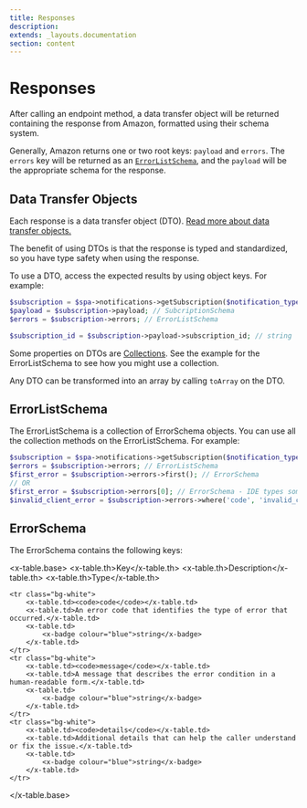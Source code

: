 ```yaml
---
title: Responses
description: 
extends: _layouts.documentation
section: content
---
```


# Responses

After calling an endpoint method, a data transfer object will be returned containing the response from Amazon, formatted using their schema system. 

Generally, Amazon returns one or two root keys: `payload` and `errors`. The `errors` key will be returned as an <a href="#errorListSchema">`ErrorListSchema`</a>, and the `payload` will be the appropriate schema for the response.

## Data Transfer Objects
Each response is a data transfer object (DTO). <a href="https://github.com/spatie/data-transfer-object" target="_blank">Read more about data transfer objects.</a>

The benefit of using DTOs is that the response is typed and standardized, so you have type safety when using the response.

To use a DTO, access the expected results by using object keys. For example:

```php
$subscription = $spa->notifications->getSubscription($notification_type); // GetSubscriptionResponse DTO
$payload = $subscription->payload; // SubcriptionSchema
$errors = $subscription->errors; // ErrorListSchema

$subscription_id = $subscription->payload->subscription_id; // string
```

Some properties on DTOs are <a href="https://laravel.com/docs/9.x/collections" target="_blank">Collections</a>. See the example for the ErrorListSchema to see how you might use a collection.

Any DTO can be transformed into an array by calling `toArray` on the DTO.

## ErrorListSchema
<a name="errorListSchema"></a>

The ErrorListSchema is a collection of ErrorSchema objects. You can use all the collection methods on the ErrorListSchema. For example:

```php
$subscription = $spa->notifications->getSubscription($notification_type); // GetSubscriptionResponse DTO
$errors = $subscription->errors; // ErrorListSchema
$first_error = $subscription->errors->first(); // ErrorSchema
// OR 
$first_error = $subscription->errors[0]; // ErrorSchema - IDE types sometime work better when accessing using an array index
$invalid_client_error = $subscription->errors->where('code', 'invalid_client')->first(); // ErrorSchema
```

## ErrorSchema

The ErrorSchema contains the following keys:

<x-table.base>
    <x-slot name="headings">
        <x-table.th>Key</x-table.th>
        <x-table.th>Description</x-table.th>
        <x-table.th>Type</x-table.th>
    </x-slot>

    <tr class="bg-white">
        <x-table.td><code>code</code></x-table.td>
        <x-table.td>An error code that identifies the type of error that occurred.</x-table.td>
        <x-table.td>
            <x-badge colour="blue">string</x-badge>
        </x-table.td>
    </tr>
    <tr class="bg-white">
        <x-table.td><code>message</code></x-table.td>
        <x-table.td>A message that describes the error condition in a human-readable form.</x-table.td>
        <x-table.td>
            <x-badge colour="blue">string</x-badge>
        </x-table.td>
    </tr>
    <tr class="bg-white">
        <x-table.td><code>details</code></x-table.td>
        <x-table.td>Additional details that can help the caller understand or fix the issue.</x-table.td>
        <x-table.td>
            <x-badge colour="blue">string</x-badge>
        </x-table.td>
    </tr>
</x-table.base>

